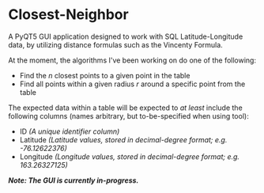 # Closest-Neighbor

A PyQT5 GUI application designed to work with SQL Latitude-Longitude data, by utilizing distance formulas such as the Vincenty Formula. 

At the moment, the algorithms I've been working on do one of the following: 
- Find the *n* closest points to a given point in the table
- Find all points within a given radius *r* around a specific point from the table

The expected data within a table will be expected to *at least* include the following columns (names arbitrary, but to-be-specified when using tool):
- ID *(A unique identifier column)*
- Latitude *(Latitude values, stored in decimal-degree format; e.g. -76.12622376)*
- Longitude *(Longitude values, stored in decimal-degree format; e.g. 163.26327125)*

***Note: The GUI is currently in-progress.***
